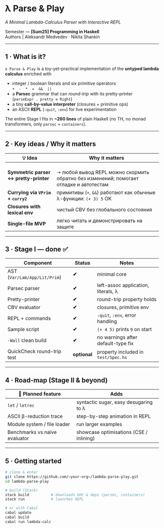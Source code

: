
# λ Parse & Play
*A Minimal Lambda-Calculus Parser with Interactive REPL*  

Semester — **[Sum25] Programming in Haskell**  
Authors  |  Aleksandr Medvedev · Nikita Shankin  

---

## 1 · What is it?

`λ Parse & Play` is a toy-yet-practical implementation of the **untyped
lambda calculus** enriched with

* integer / boolean literals and six primitive operators  
  `+  -  *  =  &&  ||`
* a **Parsec** grammar that can *round-trip* with its pretty-printer  
  (`parseExpr . pretty ≡ Right`)
* a tiny **call-by-value interpreter** (closures + primitive ops)
* an ASCII **REPL** (`:quit`, `:env`) for live experimentation

The entire Stage I fits in **~260 lines** of plain Haskell (no TH, no
monad transformers, only `parsec` + `containers`).

---

## 2 · Key ideas / Why it matters

| 💡 Idea | Why it matters |
|---------|-----------------|
| **Symmetric parser ↔ pretty-printer** | <br>⇢ любой вывод REPL можно скормить обратно без изменений; помогает отладке и автотестам |
| **Currying via `VPrim` + `curry2`** | примитивы (`+`, `&&`) работают как обычные λ-функции: `(+ 3) 5` OK |
| **Closures with lexical env** | чистый CBV без глобального состояния |
| **Single-file MVP** | легко читать и демонстрировать на защите |

---

## 3 · Stage I — done   ✅

| Component | Status | Notes |
|-----------|--------|-------|
| AST (`Var/Lam/App/Lit/Prim`) | **✔** | minimal core |
| Parsec parser | **✔** | left-assoc application, literals, λ |
| Pretty-printer | **✔** | round-trip property holds |
| CBV evaluator | **✔** | closures, primitive env |
| REPL + commands | **✔** | `:quit`, `:env`, error handling |
| Sample script | **✔** | `(+ 4 5)` prints `9` on start |
| `-Wall` clean build | **✔** | no warnings after default-type fix |
| QuickCheck round-trip test | **optional** | property included in `test/Spec.hs` |

---

## 4 · Road-map (Stage II & beyond)

| 🚀 Planned feature | Adds |
|-------------------|------|
| `let` / `letrec`  | syntactic sugar, easy desugaring to λ |
| ASCII β-reduction trace | step-by-step animation in REPL |
| Module system / file loader | run larger examples |
| Benchmarks vs naïve evaluator | showcase optimisations (CSE / inlining) |

---

## 5 · Getting started

```bash
# clone & enter
git clone https://github.com/<your-org>/lambda-parse-play.git
cd lambda-parse-play

# build (Stack)
stack build          # downloads GHC & deps (parsec, containers)
stack run            # launches REPL

# or with Cabal
cabal update
cabal build
cabal run lambda-calc
